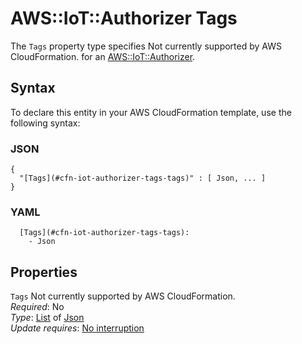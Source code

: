 # AWS::IoT::Authorizer Tags<a name="aws-properties-iot-authorizer-tags"></a>

<a name="aws-properties-iot-authorizer-tags-description"></a>The `Tags` property type specifies Not currently supported by AWS CloudFormation\. for an [AWS::IoT::Authorizer](aws-resource-iot-authorizer.md)\.

## Syntax<a name="aws-properties-iot-authorizer-tags-syntax"></a>

To declare this entity in your AWS CloudFormation template, use the following syntax:

### JSON<a name="aws-properties-iot-authorizer-tags-syntax.json"></a>

```
{
  "[Tags](#cfn-iot-authorizer-tags-tags)" : [ Json, ... ]
}
```

### YAML<a name="aws-properties-iot-authorizer-tags-syntax.yaml"></a>

```
  [Tags](#cfn-iot-authorizer-tags-tags): 
    - Json
```

## Properties<a name="aws-properties-iot-authorizer-tags-properties"></a>

`Tags`  <a name="cfn-iot-authorizer-tags-tags"></a>
Not currently supported by AWS CloudFormation\.  
*Required*: No  
*Type*: [List](#aws-properties-iot-authorizer-tags) of [Json](#aws-properties-iot-authorizer-tags)  
*Update requires*: [No interruption](https://docs.aws.amazon.com/AWSCloudFormation/latest/UserGuide/using-cfn-updating-stacks-update-behaviors.html#update-no-interrupt)
